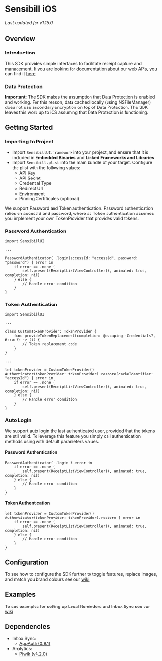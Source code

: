 # Sensibill iOS

###### Last updated for v1.15.0

## Overview
### Introduction
This SDK provides simple interfaces to facilitate receipt capture and management. If you are looking for documentation about our web APIs, you can find it [here](https://receipts-sandbox.sensibill.io/docs/sensibill).

### Data Protection
**Important**: The SDK makes the assumption that Data Protection is enabled and working. For this reason, data cached locally (using NSFileManager) does not use secondary encryption on top of Data Protection. The SDK leaves this work up to iOS assuming that Data Protection is functioning.

## Getting Started

### Importing to Project
* Import `SensibillUI.framework` into your project, and ensure that it is included in **Embedded Binaries** and **Linked Frameworks and Libraries**
* Import `Sensibill.plist` into the main bundle of your target. Configure the plist with the following values:
	* API Key
	* API Secret
	* Credential Type
	* Redirect Url
	* Environment
	* Pinning Certificates (optional)

We support Password and Token authentication. Password authentication relies on accessId and password, where as Token authentication assumes you implement your own TokenProvider that provides valid tokens.

### Password Authentication

```
import SensibillUI

...

PasswordAuthenticator().login(accessId: "accessId", password: "password") { error in
    if error == .none {
        self.present(ReceiptListViewController(), animated: true, completion: nil)
    } else {
        // Handle error condition
    }
}
```

### Token Authentication

```
import SensibillUI

...

class CustomTokenProvider: TokenProvider {
    func provideTokenReplacement(completion: @escaping (Credentials?, Error?) -> ()) {
        // Token replacement code
    }
}

...

let tokenProvider = CustomTokenProvider()
Authenticator(tokenProvider: tokenProvider).restore(cacheIdentifier: "accessId") { error in
    if error == .none {
        self.present(ReceiptListViewController(), animated: true, completion: nil)
    } else {
        // Handle error condition
    }
}
```

### Auto Login

We support auto login the last authenticated user, provided that the tokens are still valid. To leverage this feature you simply call authentication methods using with default parameters values.

#### Password Authentication

```
PasswordAuthenticator().login { error in
    if error == .none {
        self.present(ReceiptListViewController(), animated: true, completion: nil)
    } else {
        // Handle error condition
    }
}
```

#### Token Authentication

```
let tokenProvider = CustomTokenProvider()
Authenticator(tokenProvider: tokenProvider).restore { error in
    if error == .none {
        self.present(ReceiptListViewController(), animated: true, completion: nil)
    } else {
        // Handle error condition
    }
}
```

## Configuration

To see how to configure the SDK further to toggle features, replace images, and match you brand colours see our [wiki](https://github.com/sensibill/sensibill-ios/wiki/Configuration)

## Examples

To see examples for setting up Local Reminders and Inbox Sync see our [wiki](https://github.com/sensibill/sensibill-ios/wiki/Examples)

## Dependencies

* Inbox Sync:
	* [AppAuth (0.9.1)](https://github.com/openid/AppAuth-iOS/tree/0.9.1)
* Analytics:
	* [Piwik (v4.2.0)](https://github.com/piwik/piwik-sdk-ios/tree/v4.2.0)
